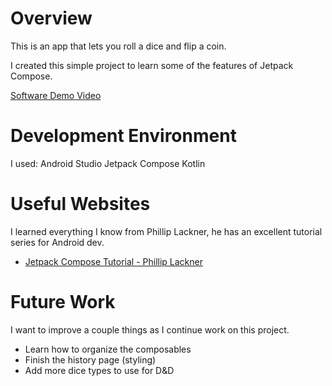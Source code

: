 # Overview

This is an app that lets you roll a dice and flip a coin.

I created this simple project to learn some of the features of Jetpack Compose.


[Software Demo Video]([http://youtube.link.goes.here](https://youtu.be/BmK0-N6idA0))

# Development Environment

I used:
    Android Studio
    Jetpack Compose
    Kotlin

# Useful Websites

I learned everything I know from Phillip Lackner, he has an excellent tutorial series for Android dev.
* [Jetpack Compose Tutorial - Phillip Lackner](https://www.youtube.com/watch?v=cDabx3SjuOY&list=PLQkwcJG4YTCSpJ2NLhDTHhi6XBNfk9WiC&ab_channel=PhilippLackner)


# Future Work

I want to improve a couple things as I continue work on this project.
* Learn how to organize the composables 
* Finish the history page (styling)
* Add more dice types to use for D&D
